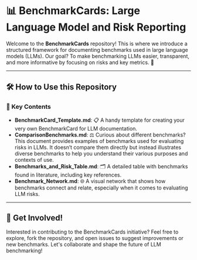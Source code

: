 # 📊 BenchmarkCards: Large Language Model and Risk Reporting 

Welcome to the **BenchmarkCards** repository! This is where we introduce a structured framework for documenting benchmarks used in large language models (LLMs). Our goal? To make benchmarking LLMs easier, transparent, and more informative by focusing on risks and key metrics.  🚀

---

## 🛠️ How to Use this Repository

### 🔗 Key Contents

- **BenchmarkCard_Template.md**: 📋 A handy template for creating your very own BenchmarkCard for LLM documentation. 
- **ComparisonBenchmarks.md**: ⚖️ Curious about different benchmarks? This document provides examples of benchmarks used for evaluating risks in LLMs. It doesn’t compare them directly but instead illustrates diverse benchmarks to help you understand their various purposes and contexts of use. 
- **Benchmarks_and_Risk_Table.md**: 🗂 A detailed table with benchmarks found in literature, including key references.
- **Benchmark_Network.md**: 🌐 A visual network that shows how benchmarks connect and relate, especially when it comes to evaluating LLM risks.

---
## 🤝 **Get Involved!**
Interested in contributing to the BenchmarkCards initiative? Feel free to explore, fork the repository, and open issues to suggest improvements or new benchmarks. Let's collaborate and shape the future of LLM benchmarking!


